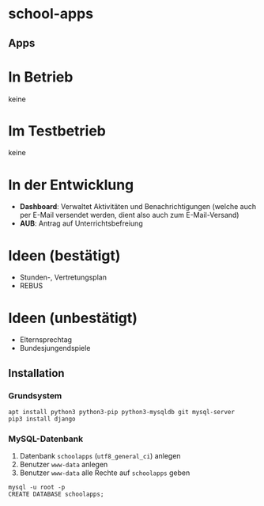 # school-apps
## Apps
# In Betrieb
keine
# Im Testbetrieb
keine
# In der Entwicklung
- **Dashboard**: Verwaltet Aktivitäten und Benachrichtigungen (welche auch per E-Mail versendet werden, dient also auch zum E-Mail-Versand) 
- **AUB**: Antrag auf Unterrichtsbefreiung
# Ideen (bestätigt)
- Stunden-, Vertretungsplan
- REBUS
# Ideen (unbestätigt)
- Elternsprechtag
- Bundesjungendspiele
## Installation
### Grundsystem
```
apt install python3 python3-pip python3-mysqldb git mysql-server
pip3 install django
```

### MySQL-Datenbank
1. Datenbank `schoolapps` (`utf8_general_ci`) anlegen
2. Benutzer `www-data` anlegen
3. Benutzer `www-data` alle Rechte auf `schoolapps` geben
```
mysql -u root -p
CREATE DATABASE schoolapps;
```




